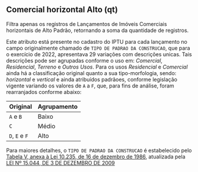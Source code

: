 ## Comercial horizontal Alto (qt)

Filtra apenas os registros de Lançamentos de Imóveis Comerciais horizontais de Alto Padrão, retornando a soma da quantidade de registros.

Este atributo está presente no cadastro do IPTU para cada lançamento no campo originalmente chamado de `TIPO DE PADRAO DA CONSTRUCAO`, que para o exercício de 2022, apresentava 29 variações com descrições unicas. Tais descrições pode ser agrupadas conforme o uso em: _Comercial_, _Residencial_, _Terreno_ e _Outros Usos_. Para os usos _Residencial_ e _Comercial_ ainda há  a classificação original quanto a sua tipo-morfologia, sendo: _horizontal_ e _vertical_ e ainda  atribuídos padrãoes, conforme legislação vigente variando os valores de `A` a `F`, que, para fins de análise, foram rearranjados conforme abaixo:

| Original  | Agrupamento |
|-----------|-------------|
| `A` e `B` | Baixo |
| `C`       | Médio |
| `D`, `E` e `F` | Alto |

Para maiores detalhes, o `TIPO DE PADRAO DA CONSTRUCAO` é estabelecido pelo [Tabela V, anexa à Lei 10.235, de 16 de dezembro de 1986](https://legislacao.prefeitura.sp.gov.br/leis/lei-10235-de-16-de-dezembro-de-1986), atualizada pela [LEI Nº 15.044, DE 3 DE DEZEMBRO DE 2009](https://www.prefeitura.sp.gov.br/cidade/secretarias/upload/arquivos/secretarias/financas/legislacao/Lei-15044-2009.pdf)